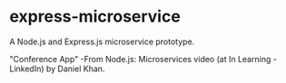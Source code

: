 # express-microservice

A Node.js and Express.js microservice prototype.

"Conference App"
-From Node.js: Microservices video (at In Learning - LinkedIn) by Daniel Khan.
